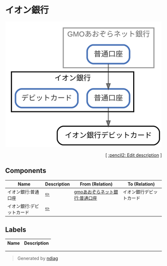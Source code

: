 # イオン銀行

![view](node-イオン銀行.svg)



<p align="right">
  [ <a href="../ndiag.descriptions/_node-イオン銀行.md">:pencil2: Edit description</a> ]
</p>

## Components

| Name | Description | From (Relation) | To (Relation) |
| --- | --- | --- | --- |
| イオン銀行:普通口座 |  <a href="../ndiag.descriptions/_component-イオン銀行_普通口座.md">:pencil2:</a> | [gmoあおぞらネット銀行:普通口座](node-gmoあおぞらネット銀行.md) | イオン銀行デビットカード |
| イオン銀行:デビットカード |  <a href="../ndiag.descriptions/_component-イオン銀行_デビットカード.md">:pencil2:</a> |  |  |

## Labels

| Name | Description |
| --- | --- |

---

> Generated by [ndiag](https://github.com/k1LoW/ndiag)
